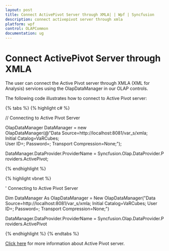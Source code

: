 ```yaml
---
layout: post
title: Connect ActivePivot Server through XMLA| | Wpf | Syncfusion
description: connect activepivot server through xmla
platform: wpf
control: OLAPCommon
documentation: ug
---
```


# Connect ActivePivot Server through XMLA



The user can connect the Active Pivot server through XMLA (XML for Analysis) services using the OlapDataManager in our OLAP controls.



The following code illustrates how to connect to Active Pivot server:


{% tabs %}
{% highlight c# %}

// Connecting to Active Pivot Server

OlapDataManager DataManager = new OlapDataManager(@"Data Source=http://localhost:8081/var_s/xmla;  Initial Catalog=VaRCubes; User ID=; Password=; Transport Compression=None;");

DataManager.DataProvider.ProviderName = Syncfusion.Olap.DataProvider.Providers.ActivePivot;

{% endhighlight  %}

{% highlight vbnet %}

' Connecting to Active Pivot Server 

Dim DataManager As OlapDataManager = New OlapDataManager("Data Source=http://localhost:8081/var_s/xmla;  Initial Catalog=VaRCubes; User ID=; Password=; Transport Compression=None;")

DataManager.DataProvider.ProviderName = Syncfusion.Olap.DataProvider.Providers.ActivePivot

{% endhighlight  %}
{% endtabs %}

[Click here](http://quartetfs.com/) for more information about Active Pivot server.

